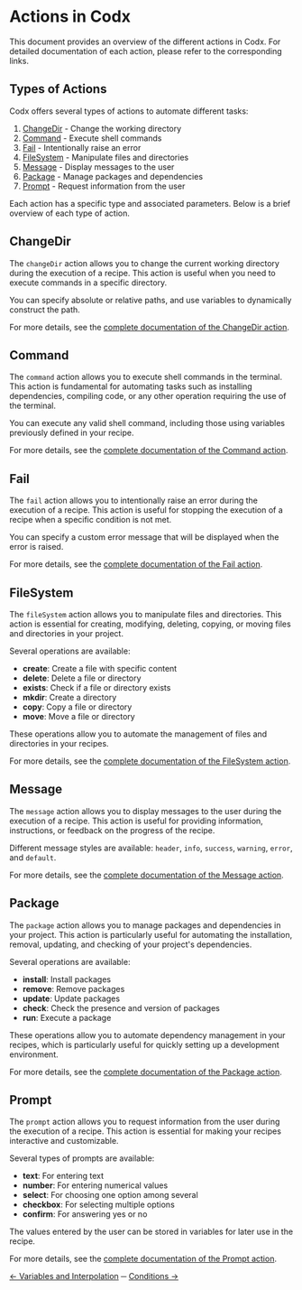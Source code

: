 # Actions in Codx

This document provides an overview of the different actions in Codx. For detailed documentation of each action, please
refer to the corresponding links.

## Types of Actions

Codx offers several types of actions to automate different tasks:

1. [ChangeDir](actions/changeDir.md) - Change the working directory
2. [Command](actions/command.md) - Execute shell commands
3. [Fail](actions/fail.md) - Intentionally raise an error
4. [FileSystem](actions/fileSystem.md) - Manipulate files and directories
5. [Message](actions/message.md) - Display messages to the user
6. [Package](actions/package.md) - Manage packages and dependencies
7. [Prompt](actions/prompt.md) - Request information from the user

Each action has a specific type and associated parameters. Below is a brief overview of each type of action.

## ChangeDir

The `changeDir` action allows you to change the current working directory during the execution of a recipe. This action
is useful when you need to execute commands in a specific directory.

You can specify absolute or relative paths, and use variables to dynamically construct the path.

For more details, see the [complete documentation of the ChangeDir action](actions/changeDir.md).

## Command

The `command` action allows you to execute shell commands in the terminal. This action is fundamental for automating
tasks such as installing dependencies, compiling code, or any other operation requiring the use of the terminal.

You can execute any valid shell command, including those using variables previously defined in your recipe.

For more details, see the [complete documentation of the Command action](actions/command.md).

## Fail

The `fail` action allows you to intentionally raise an error during the execution of a recipe. This action is useful for stopping the execution of a recipe when a specific condition is not met.

You can specify a custom error message that will be displayed when the error is raised.

For more details, see the [complete documentation of the Fail action](actions/fail.md).

## FileSystem

The `fileSystem` action allows you to manipulate files and directories. This action is essential for creating,
modifying, deleting, copying, or moving files and directories in your project.

Several operations are available:

- **create**: Create a file with specific content
- **delete**: Delete a file or directory
- **exists**: Check if a file or directory exists
- **mkdir**: Create a directory
- **copy**: Copy a file or directory
- **move**: Move a file or directory

These operations allow you to automate the management of files and directories in your recipes.

For more details, see the [complete documentation of the FileSystem action](actions/fileSystem.md).

## Message

The `message` action allows you to display messages to the user during the execution of a recipe. This action is useful
for providing information, instructions, or feedback on the progress of the recipe.

Different message styles are available: `header`, `info`, `success`, `warning`, `error`, and `default`.

For more details, see the [complete documentation of the Message action](actions/message.md).

## Package

The `package` action allows you to manage packages and dependencies in your project. This action is particularly useful
for automating the installation, removal, updating, and checking of your project's dependencies.

Several operations are available:

- **install**: Install packages
- **remove**: Remove packages
- **update**: Update packages
- **check**: Check the presence and version of packages
- **run**: Execute a package

These operations allow you to automate dependency management in your recipes, which is particularly useful for quickly
setting up a development environment.

For more details, see the [complete documentation of the Package action](actions/package.md).

## Prompt

The `prompt` action allows you to request information from the user during the execution of a recipe. This action is
essential for making your recipes interactive and customizable.

Several types of prompts are available:

- **text**: For entering text
- **number**: For entering numerical values
- **select**: For choosing one option among several
- **checkbox**: For selecting multiple options
- **confirm**: For answering yes or no

The values entered by the user can be stored in variables for later use in the recipe.

For more details, see the [complete documentation of the Prompt action](actions/prompt.md).

[← Variables and Interpolation](variables-and-interpolation.md) ─ [Conditions →](conditions.md)

